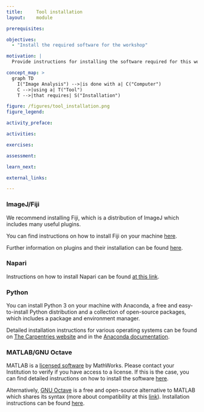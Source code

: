```yaml
---
title:     Tool installation
layout:    module

prerequisites:

objectives:
  - "Install the required software for the workshop"

motivation: |
  Provide instructions for installing the software required for this workshop. Please follow the instructions given by your trainer regarding which software you will need!

concept_map: >
  graph TD
    I("Image Analysis") -->|is done with a| C("Computer")
    C -->|using a| T("Tool")
    T -->|that requires| S("Installation")

figure: /figures/tool_installation.png
figure_legend:

activity_preface:

activities:

exercises:

assessment:

learn_next:

external_links:

---
```

### ImageJ/Fiji

We recommend installing Fiji, which is a distribution of ImageJ which includes many useful plugins.

You can find instructions on how to install Fiji on your machine [here](https://imagej.net/software/fiji/downloads).

Further information on plugins and their installation can be found [here](https://imagej.net/plugins/).

### Napari

Instructions on how to install Napari can be found [at this link](https://napari.org/tutorials/fundamentals/installation.html).

### Python

You can install Python 3 on your machine with Anaconda, a free and easy-to-install Python distribution and a collection of open-source packages, which includes a package and environment manager.

Detailed installation instructions for various operating systems can be found on [The Carpentries website](https://carpentries.github.io/workshop-template/#python) and in the [Anaconda documentation](https://docs.anaconda.com/).

### MATLAB/GNU Octave
MATLAB is a [licensed software](https://www.mathworks.com/products/get-matlab.html) by MathWorks. Please contact your Institution to verify if you have access to a license. If this is the case, you can find detailed instructions on how to install the software [here](https://www.mathworks.com/help/install/).

Alternatively, [GNU Octave](http://www.gnu.org/software/octave/) is a free and open-source alternative to MATLAB which shares its syntax (more about compatibility at this [link](https://en.wikipedia.org/wiki/GNU_Octave#MATLAB_compatibility)). Installation instructions can be found [here](http://www.gnu.org/software/octave/download).
